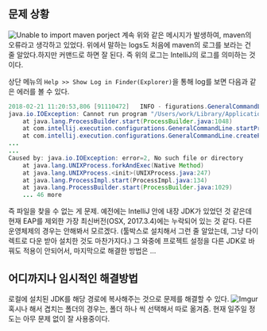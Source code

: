 ## 문제 상황
![Unable to import maven porject](https://i.imgur.com/5Hn516K.png)
계속 위와 같은 메시지가 발생하여, maven의 오류라고 생각하고 있었다. 위에서 말하는 logs도 처음에 maven의 로그를 보라는 건 줄 알았다.하지만 커맨드로 하면 잘 된다. 즉 위의 로그는 IntelliJ의 로그를 의미하는 것이다.

상단 메뉴의 `Help >> Show Log in Finder(Explorer)`을 통해 log를 보면 다음과 같은 에러를 볼 수 있다.
```java
2018-02-21 11:20:53,806 [91110472]   INFO - figurations.GeneralCommandLine - Cannot run program "/Users/work/Library/Application Support/JetBrains/Toolbox/apps/IDEA-U/ch-0/173.4548.28/IntelliJ IDEA.app/Contents/jdk/Contents/Home/bin/java" (in directory "/Users/work/Library/Application Support/JetBrains/Toolbox/apps/IDEA-U/ch-0/173.4548.28/IntelliJ IDEA.app/Contents/bin"): error=2, No such file or directory 
java.io.IOException: Cannot run program "/Users/work/Library/Application Support/JetBrains/Toolbox/apps/IDEA-U/ch-0/173.4548.28/IntelliJ IDEA.app/Contents/jdk/Contents/Home/bin/java" (in directory "/Users/work/Library/Application Support/JetBrains/Toolbox/apps/IDEA-U/ch-0/173.4548.28/IntelliJ IDEA.app/Contents/bin"): error=2, No such file or directory
	at java.lang.ProcessBuilder.start(ProcessBuilder.java:1048)
	at com.intellij.execution.configurations.GeneralCommandLine.startProcess(GeneralCommandLine.java:415)
	at com.intellij.execution.configurations.GeneralCommandLine.createProcess(GeneralCommandLine.java:382)
...
...
Caused by: java.io.IOException: error=2, No such file or directory
	at java.lang.UNIXProcess.forkAndExec(Native Method)
	at java.lang.UNIXProcess.<init>(UNIXProcess.java:247)
	at java.lang.ProcessImpl.start(ProcessImpl.java:134)
	at java.lang.ProcessBuilder.start(ProcessBuilder.java:1029)
	... 46 more

```
즉 파일을 찾을 수 없는 게 문제. 예전에는 IntelliJ 안에 내장 JDK가 있었던 것 같은데 현재 EAP를 제외한 가장 최신버전(OSX, 2017.3.4)에는 누락되어 있는 것 같다. 다른 운영체제의 경우는 안해봐서 모르겠다. (툴박스로 설치해서 그런 줄 알았는데, 그냥 다이렉트로 다운 받아 설치한 것도 마찬가지다.) 그 와중에 프로젝트 설정을 다른 JDK로 바꿔도 적용이 안되어서, 마지막으로 해결한 방법은 ...

## 어디까지나 임시적인 해결방법
로컬에 설치된 JDK를 해당 경로에 복사해주는 것으로 문제를 해결할 수 있다.
![Imgur](https://i.imgur.com/91qDNcA.png)
혹시나 해서 겹치는 폴더의 경우는, 폴더 하나 씩 선택해서 따로 옮겨줌. 현재 일주일 정도는 아무 문제 없이 잘 사용중이다.

